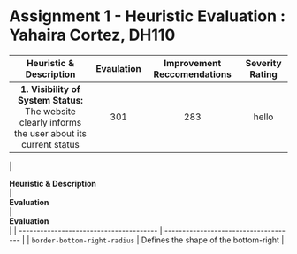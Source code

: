 # Assignment 1 - Heuristic Evaluation : Yahaira Cortez, DH110
| Heuristic & Description  | Evaulation | Improvement Reccomendations | Severity Rating |
| :------------: | :-------------------: | :----------: |:----------: |
| **1. Visibility of System Status:** <br /> The website clearly informs the user about its current status | 301 | 283 | hello |

| <div style="width:290px"> **Heuristic & Description** </div> | <div style="width:290px"> **Evaluation** </div>| <div style="width:290px"> **Evaluation** </div>|
| --------------------------------------- | ------------------------------------- |
| `border-bottom-right-radius`            | Defines the shape of the bottom-right |
